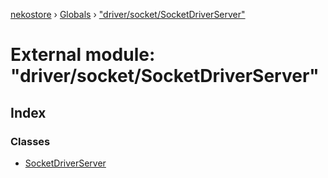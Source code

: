 [nekostore](../README.md) › [Globals](../globals.md) › ["driver/socket/SocketDriverServer"](_driver_socket_socketdriverserver_.md)

# External module: "driver/socket/SocketDriverServer"

## Index

### Classes

* [SocketDriverServer](../classes/_driver_socket_socketdriverserver_.socketdriverserver.md)
